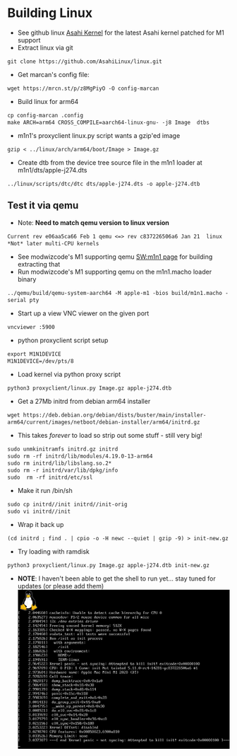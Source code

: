 # Building Linux
* See github linux [Asahi Kernel](https://github.com/AsahiLinux/linux) for the latest Asahi kernel patched for M1 support
* Extract linux via git
```
git clone https://github.com/AsahiLinux/linux.git
```
* Get marcan's config file:
```
wget https://mrcn.st/p/z8MgPiyO -O config-marcan
```
* Build linux for arm64
```
cp config-marcan .config
make ARCH=arm64 CROSS_COMPILE=aarch64-linux-gnu- -j8 Image  dtbs
```
* m1n1's proxyclient linux.py script wants a gzip'ed image
```
gzip < ../linux/arch/arm64/boot/Image > Image.gz
```
* Create dtb from the device tree source file in the m1n1 loader at m1n1/dts/apple-j274.dts
```
../linux/scripts/dtc/dtc dts/apple-j274.dts -o apple-j274.dtb
```
## Test it via qemu
* Note: **Need to match qemu version to linux version**
```
Current rev e06aa5ca66 Feb 1 qemu <=> rev c837226506a6 Jan 21  linux *Not* later multi-CPU kernels
```
* See modwizcode's M1 supporting qemu [SW:m1n1 page](https://github.com/AsahiLinux/docs/wiki/SW%3Am1n1) for building extracting that
* Run modwizcode's M1 supporting qemu on the m1n1.macho loader binary
```
../qemu/build/qemu-system-aarch64 -M apple-m1 -bios build/m1n1.macho -serial pty
```
* Start up a view VNC viewer on the given port
```
vncviewer :5900
```
* python proxyclient script setup
```
export M1N1DEVICE
M1N1DEVICE=/dev/pts/8
```

* Load kernel via python proxy script
```
python3 proxyclient/linux.py Image.gz apple-j274.dtb
```
* Get a 27Mb initrd from debian arm64 installer
```
wget https://deb.debian.org/debian/dists/buster/main/installer-arm64/current/images/netboot/debian-installer/arm64/initrd.gz
```
* This takes *forever* to load so strip out some stuff - still very big!
```
sudo unmkinitramfs initrd.gz initrd
sudo rm -rf initrd/lib/modules/4.19.0-13-arm64
sudo rm initrd/lib/libslang.so.2*
sudo rm -r initrd/var/lib/dpkg/info
sudo  rm -rf initrd/etc/ssl
```
* Make it run /bin/sh
```
sudo cp initrd//init initrd//init-orig
sudo vi initrd//init
```
* Wrap it back up
```
(cd initrd ; find . | cpio -o -H newc --quiet | gzip -9) > init-new.gz
```
* Try loading with ramdisk
```
python3 proxyclient/linux.py Image.gz apple-j274.dtb init-new.gz
```
* **NOTE**: I haven't been able to get the shell to run yet... stay tuned for updates (or please add them)
![Image of console showing panic running /init](https://raw.githubusercontent.com/amworsley/asahi-wiki/main/images/qemu-boot.png)